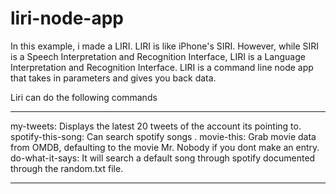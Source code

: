 # liri-node-app

In this example, i made a LIRI. LIRI is like iPhone's SIRI. However, while SIRI is a Speech Interpretation and Recognition Interface, LIRI is a Language Interpretation and Recognition Interface. LIRI is a command line node app that takes in parameters and gives you back data.

Liri can do the following commands
****************************************
my-tweets: Displays the latest 20 tweets of the account its pointing to.
spotify-this-song: Can search spotify songs .
movie-this: Grab movie data from OMDB, defaulting to the movie Mr. Nobody if you dont make an entry.
do-what-it-says: It will search a default song through spotify documented through the random.txt file.

****************************************

